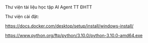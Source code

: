 Thư viện tài liệu học tập AI Agent TT ĐHTT

Thư viện cài đặt:

https://docs.docker.com/desktop/setup/install/windows-install/

https://www.python.org/ftp/python/3.10.0/python-3.10.0-amd64.exe
